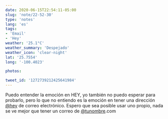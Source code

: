 ```yaml
---
date: 2020-06-15T22:54:11-05:00
slug: 'note/22-52-30'
type: 'notes'
lang: 'es'
tags:
- 'Email'
- 'Hey'
weather: '25.1°C'
weather_summary: 'Despejado'
weather_icon: 'clear-night'
lat: '25.7554'
long: '-100.4023'

photos:

tweet_id: '1272739212425641984'
---
```

Puedo entender la emoción en HEY, yo también no puedo esperar para probarlo, pero lo que no entiendo es la emoción en tener una dirección [@hey](https://twitter.com/@hey) de correo electrónico. Espero que sea posible usar uno propio, nada se ve mejor que tener un correo de [@tunombre](https://twitter.com/@tunombre).com  